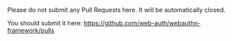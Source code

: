 Please do not submit any Pull Requests here. It will be automatically closed.

You should submit it here: https://github.com/web-auth/webauthn-framework/pulls
